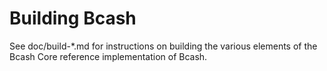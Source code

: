 Building Bcash
================

See doc/build-*.md for instructions on building the various
elements of the Bcash Core reference implementation of Bcash.
